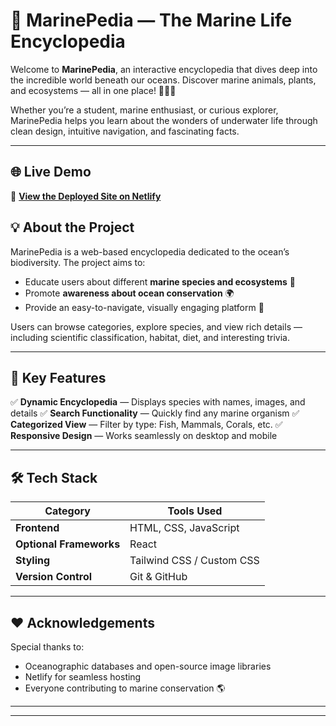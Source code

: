 
# 🌊 **MarinePedia — The Marine Life Encyclopedia**

Welcome to **MarinePedia**, an interactive encyclopedia that dives deep into the incredible world beneath our oceans.
Discover marine animals, plants, and ecosystems — all in one place! 🐠🐢🪸

Whether you’re a student, marine enthusiast, or curious explorer, MarinePedia helps you learn about the wonders of underwater life through clean design, intuitive navigation, and fascinating facts.

---

## 🌐 **Live Demo**

🔗 **[View the Deployed Site on Netlify](https://marinepediaa.netlify.app/)**

## 💡 **About the Project**

MarinePedia is a web-based encyclopedia dedicated to the ocean’s biodiversity.
The project aims to:

* Educate users about different **marine species and ecosystems** 🪼
* Promote **awareness about ocean conservation** 🌍
* Provide an easy-to-navigate, visually engaging platform 💙

Users can browse categories, explore species, and view rich details — including scientific classification, habitat, diet, and interesting trivia.

---

## 🧠 **Key Features**

✅ **Dynamic Encyclopedia** — Displays species with names, images, and details
✅ **Search Functionality** — Quickly find any marine organism
✅ **Categorized View** — Filter by type: Fish, Mammals, Corals, etc.
✅ **Responsive Design** — Works seamlessly on desktop and mobile

---

## 🛠️ **Tech Stack**

| Category                | Tools Used                          |
| ----------------------- | ----------------------------------- |
| **Frontend**            | HTML, CSS, JavaScript               |
| **Optional Frameworks** | React                               |
| **Styling**             | Tailwind CSS / Custom CSS           |
| **Version Control**     | Git & GitHub                        |

---

## ❤️ **Acknowledgements**

Special thanks to:

* Oceanographic databases and open-source image libraries
* Netlify for seamless hosting
* Everyone contributing to marine conservation 🌎

---
---


